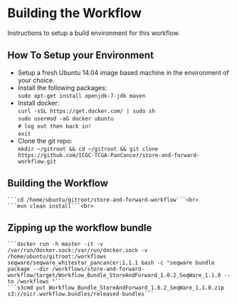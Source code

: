 # Building the Workflow

Instructions to setup a build environment for this workflow.

## How To Setup your Environment
  - Setup a fresh Ubuntu 14.04 image based machine in the environment of your choice.
  - Install the following packages:<br>
    ```sudo apt-get install openjdk-7-jdk maven```<br>
  - Install docker:<br>
    ```curl -sSL https://get.docker.com/ | sudo sh```<br>
    ```sudo usermod -aG docker ubuntu```<br>
    ```# log out then back in!```<br>
    ```exit```<br>
  - Clone the git repo:<br>
    ```mkdir ~/gitroot && cd ~/gitroot && git clone https://github.com/ICGC-TCGA-PanCancer/store-and-forward-workflow.git```

## Building the Workflow
    ```cd /home/ubuntu/gitroot/store-and-forward-workflow```<br>
    ```mvn clean install```<br>

## Zipping up the workflow bundle
    ```docker run -h master -it -v /var/run/docker.sock:/var/run/docker.sock -v /home/ubuntu/gitroot:/workflows seqware/seqware_whitestar_pancancer:1.1.1 bash -c "seqware bundle package --dir /workflows/store-and-forward-workflow/target/Workflow_Bundle_StoreAndForward_1.0.2_SeqWare_1.1.0 --to /workflows "```
    ```s3cmd put Workflow_Bundle_StoreAndForward_1.0.2_SeqWare_1.1.0.zip s3://oicr.workflow.bundles/released-bundles```
    
